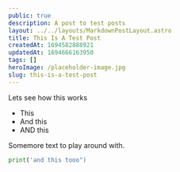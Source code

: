 ```yaml
---
public: true
description: A post to test posts
layout: ../../layouts/MarkdownPostLayout.astro
title: This Is A Test Post
createdAt: 1694582888921
updatedAt: 1694666163950
tags: []
heroImage: /placeholder-image.jpg
slug: this-is-a-test-post
---
```

Lets see how this works
- This 
- And this 
- AND this 

Somemore text to play around with.

```python
print('and this tooo")
```